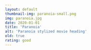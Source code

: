 ```yaml
---
layout: default
thumbnail-img: paranoia-small.png
img: paranoia.jpg
date: 2020-01-01
title: 'Paranoia'
alt: 'Paranoia stylized movie heading'
old: true
rating: good
---
```

